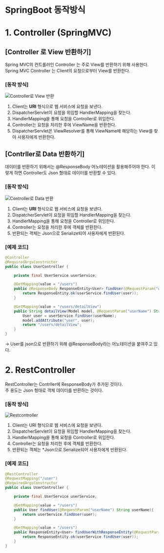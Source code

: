 # SpringBoot 동작방식

# 1. Controller (SpringMVC)

## **[Controller 로 View 반환하기]**  
Spring MVC의 컨트롤러인 Controller 는 주로 View를 반환하기 위해 사용한다.
Spring MVC Controller 는 Client의 요청으로부터 View를 반환한다.

### [동작 방식]

![Controller로 View 반환](https://user-images.githubusercontent.com/90807141/191003437-67d090c7-de83-49fb-ae38-2d7784ee1e0b.png)

1. Client는 **URI** 형식으로 웹 서비스에 요청을 보낸다.
2. DispatcherServlet이 요청을 위임할 HandlerMapping을 찾는다.
3. HandlerMapping을 통해 요청을 Controller로 위임한다.
4. Controller는 요청을 처리한 후에 ViewName을 반환한다.
5. DispatcherServlet은 ViewResolver를 통해 ViewName에 해당하는 View를 찾아 사용자에게 반환한다.

## **[Contrller로 Data 반환하기]**  
데이터를 반환하기 위해서는 @ResponseBody 어노테이션을 활용해주어야 한다. 
이렇게 하면 Controller도 Json 형태로 데이터를 반환할 수 있다.

### [동작 방식]


![Controller로 Data 반환](https://user-images.githubusercontent.com/90807141/191003488-594371ea-51c5-4f5f-baee-5bf5727b89ce.png)

1. Client는 **URI** 형식으로 웹 서비스에 요청을 보낸다.
2. DispatcherServlet이 요청을 위임할 HandlerMapping을 찾는다.
3. HandlerMapping을 통해 요청을 Controller로 위임한다.
4. Controller는 요청을 처리한 후에 객체를 반환한다.
5. 반환되는 객체는 Json으로 Serialize되어 사용자에게 반환된다.

### [예제 코드]
```java
@Controller
@RequiredArgsConstructor
public class UserController {

    private final UserService userService;

    @GetMapping(value = "/users")
    public @ResponseBody ResponseEntity<User> findUser(@RequestParam("userName") String userName){
        return ResponseEntity.ok(userService.findUser(user));
    }

    @GetMapping(value = "/users/detailView")
    public String detailView(Model model, @RequestParam("userName") String userName){
        User user = userService.findUser(userName);
        model.addAttribute("user", user);
        return "/users/detailView";
    }
}
```
→ User를 json으로 반환하기 위해 @ResponseBody라는 어노테이션을 붙여주고 있다.


# 2. RestController
RestController는 Contrller에 ResponseBody가 추가된 것이다.  
주 용도는 Json 형태로 객체 데이터를 반환하는 것이다.

### [동작 방식]

![Restcontroller](https://user-images.githubusercontent.com/90807141/191003510-68ae9657-33c6-4aa9-a6ec-9a1c2ff70d88.png)

1. Client는 URI 형식으로 웹 서비스에 요청을 보낸다.
2. DispatcherServlet이 요청을 위임할 HandlerMapping을 찾는다.
3. HandlerMapping을 통해 요청을 Controller로 위임한다.
4. Controller는 요청을 처리한 후에 객체를 반환한다.
5. 반환되는 객체는 *Json으로 Serialize되어 사용자에게 반환된다.

### [예제 코드]
```java
@RestController
@RequestMapping("/user")
@RequiredArgsConstructor
public class UserController {

    private final UserService userService;

    @GetMapping(value = "/users")
    public User findUser(@RequestParam("userName") String userName){
        return userService.findUser(user);
    }

    @GetMapping(value = "/users")
    public ResponseEntity<User> findUserWithResponseEntity(@RequestParam("userName") String userName){
        return ResponseEntity.ok(userService.findUser(user));
    }
}

```